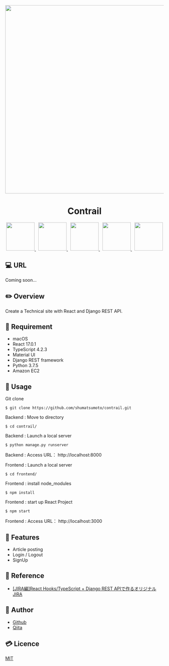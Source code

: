 <div align="center">
  <img src="https://user-images.githubusercontent.com/11171872/116082630-9781a400-a6d6-11eb-86a8-998f1d94cf94.gif" width="600">
</div>

<h1 align="center">Contrail</h1>

<div align="center">
  <a href="https://reactjs.org/">
    <img src="https://user-images.githubusercontent.com/11171872/113251146-b6ba2b00-92fc-11eb-847a-fc58d7f87239.png" height="90">
  </a>&nbsp;
  <a href="https://www.typescriptlang.org/">
    <img src="https://user-images.githubusercontent.com/11171872/113466643-6071f700-9478-11eb-9c13-52c84abd80c7.png" height="90">
  </a>&nbsp;
  <a href="https://material-ui.com/">
    <img src="https://user-images.githubusercontent.com/11171872/113247805-b159e200-92f6-11eb-86c9-c11d4c5600e7.png" height="90">
  </a>&nbsp;
  <a href="https://www.django-rest-framework.org/">
    <img src="https://user-images.githubusercontent.com/11171872/116034047-89fbf800-a69d-11eb-8199-2b7dedf6b017.png" height="90">
  </a>&nbsp;
  <a href="https://aws.amazon.com/ec2/">
    <img src="https://user-images.githubusercontent.com/11171872/116032369-83b84c80-a69a-11eb-9b83-089d1d166e71.png" height="90">
  </a>
</div>

## :computer: URL

Coming soon...

## :pencil2: Overview

Create a Technical site with React and Django REST API.

## :hammer: Requirement

- macOS
- React 17.0.1
- TypeScript 4.2.3
- Material UI
- Django REST framework
- Python 3.7.5
- Amazon EC2

## :pushpin: Usage

Git clone
```
$ git clone https://github.com/shumatsumoto/contrail.git
```
Backend : Move to directory
```
$ cd contrail/
```
Backend : Launch a local server
```
$ python manage.py runserver
```
Backend : Access URL： 
http://localhost:8000

Frontend : Launch a local server
```
$ cd frontend/
```
Frontend : install node_modules
```
$ npm install
```
Frontend : start up React Project
```
$ npm start
```
Frontend : Access URL： 
http://localhost:3000

## :railway_car: Features

- Article posting
- Login / Logout
- SignUp

## :green_book: Reference

- [[JIRA編]React Hooks/TypeScript + Django REST APIで作るオリジナルJIRA](https://www.udemy.com/course/jirareact-hookstypescript-django-rest-apijira/)

## :hatching_chick: Author

- [Github](https://github.com/shumatsumoto)
- [Qiita](https://qiita.com/ShuMatsumoto)

## :credit_card: Licence

[MIT](https://......)
